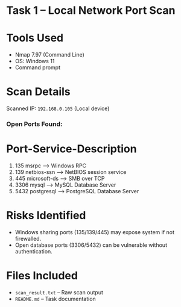 
# Task 1 – Local Network Port Scan
# Tools Used
- Nmap 7.97 (Command Line)
- OS: Windows 11
- Command prompt

# Scan Details
Scanned IP: `192.168.0.105` (Local device)

### Open Ports Found:
# Port-Service-Description                    
1) 135   msrpc       -->   Windows RPC                    
2) 139   netbios-ssn  -->   NetBIOS session service        
3) 445   microsoft-ds -->   SMB over TCP                   
4) 3306  mysql        -->   MySQL Database Server          
5) 5432  postgresql   -->   PostgreSQL Database Server     

# Risks Identified
- Windows sharing ports (135/139/445) may expose system if not firewalled.
- Open database ports (3306/5432) can be vulnerable without authentication.

# Files Included
- `scan_result.txt` – Raw scan output
- `README.md` – Task documentation

